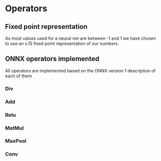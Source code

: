 # Operators

## Fixed point representation

As most values used for a neural net are between -1 and 1 we have chosen to use an s.15 fixed point representation of our numbers. 

## ONNX operators implemented

All operators are implemented based on the ONNX version 1 description of each of them

### Div



### Add



### Relu



### MatMul



### MaxPool



### Conv

